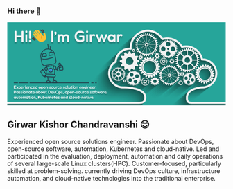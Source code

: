 ### Hi there 👋

![A cover image that says "Hi I'm Girwar" in the center, On top left, there is my logo](https://raw.githubusercontent.com/girwarkishor/girwarkishor/master/Banner.png)

## Girwar Kishor Chandravanshi 😊

Experienced open source solutions engineer. Passionate about DevOps, open-source software, automation, Kubernetes and cloud-native. Led and participated in the evaluation, deployment, automation and daily operations of several large-scale Linux clusters(HPC). Customer-focused, particularly skilled at problem-solving. currently driving DevOps culture, infrastructure automation, and cloud-native technologies into the traditional enterprise.

<!--
**girwarkishor/girwarkishor** is a ✨ _special_ ✨ repository because its `README.md` (this file) appears on your GitHub profile.

Here are some ideas to get you started:

- 🔭 I’m currently working on ...
- 🌱 I’m currently learning ...
- 👯 I’m looking to collaborate on ...
- 🤔 I’m looking for help with ...
- 💬 Ask me about ...
- 📫 How to reach me: ...
- 😄 Pronouns: ...
- ⚡ Fun fact: ...
-->
